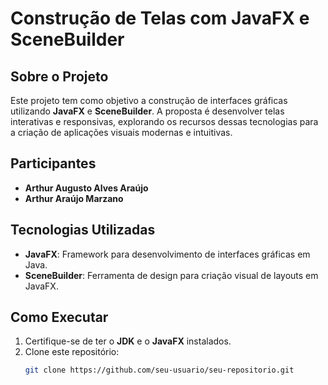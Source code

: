 # Construção de Telas com JavaFX e SceneBuilder  

## Sobre o Projeto  
Este projeto tem como objetivo a construção de interfaces gráficas utilizando **JavaFX** e **SceneBuilder**. A proposta é desenvolver telas interativas e responsivas, explorando os recursos dessas tecnologias para a criação de aplicações visuais modernas e intuitivas.  

## Participantes  
- **Arthur Augusto Alves Araújo**  
- **Arthur Araújo Marzano**  

## Tecnologias Utilizadas  
- **JavaFX**: Framework para desenvolvimento de interfaces gráficas em Java.  
- **SceneBuilder**: Ferramenta de design para criação visual de layouts em JavaFX.  

## Como Executar  
1. Certifique-se de ter o **JDK** e o **JavaFX** instalados.  
2. Clone este repositório:  
   ```bash
   git clone https://github.com/seu-usuario/seu-repositorio.git
